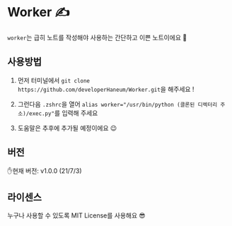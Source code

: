 # Worker ✍️
`worker`는 급히 노트를 작성해야 사용하는 간단하고 이쁜 노트이에요 💛

## 사용방법
1. 먼저 터미널에서 `git clone https://github.com/developerHaneum/Worker.git`을 해주세요 !

2. 그런다음 `.zshrc`을 열어 `alias worker="/usr/bin/python (클론된 디렉터리 주소)/exec.py"`를 입력해 주세요

3. 도움말은 추후에 추가될 예정이에요 😉

## 버전
✋현재 버전: v1.0.0 (21/7/3)

## 라이센스
누구나 사용할 수 있도록 MIT License를 사용해요 😎
